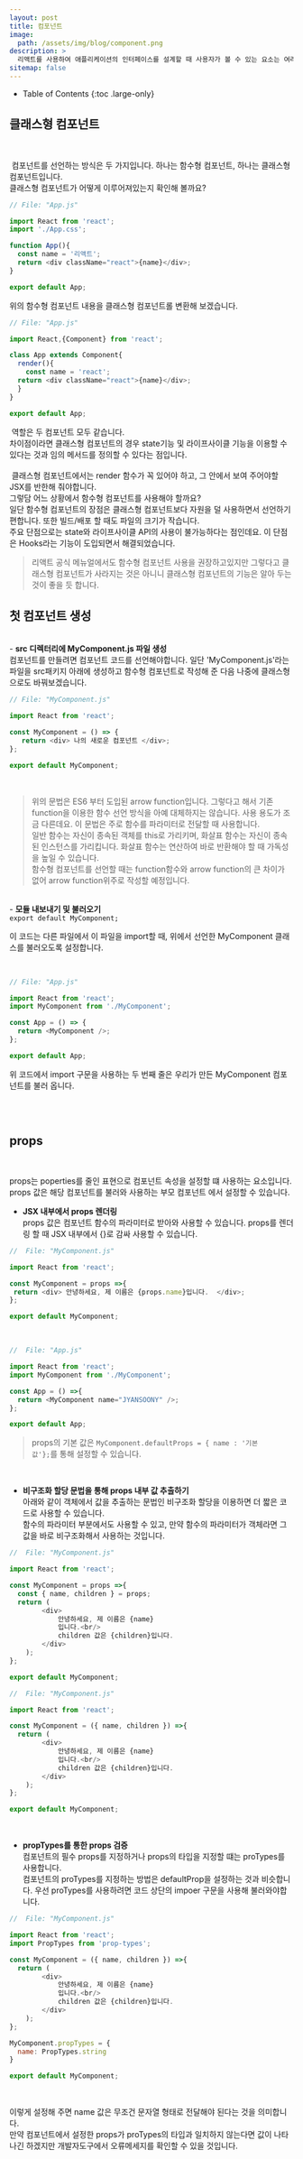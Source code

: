 ```yaml
---
layout: post
title: 컴포넌트
image: 
  path: /assets/img/blog/component.png
description: >
  리액트를 사용하여 애플리케이션의 인터페이스를 설계할 때 사용자가 볼 수 있는 요소는 여러가지 컴포넌트로 구성되어 있습니다.
sitemap: false
---
```

<style>
.img{
  text-align : center;
}
span {
  font-style: italic serif;
  color: gray;
}
</style>

- Table of Contents
{:toc .large-only}

## 클래스형 컴포넌트

<br>

&nbsp;컴포넌트를 선언하는 방식은 두 가지입니다. 하나는 함수형 컴포넌트, 하나는 클래스형 컴포넌트입니다. <br>
클래스형 컴포넌트가 어떻게 이루어져있는지 확인해 볼까요?

~~~js
// File: "App.js"

import React from 'react';
import './App.css';

function App(){
  const name = '리액트';
  return <div className="react">{name}</div>;
}

export default App;
~~~

위의 함수형 컴포넌트 내용을 클래스형 컴포넌트롤 변환해 보겠습니다.
<br>

~~~js
// File: "App.js"

import React,{Component} from 'react';

class App extends Component{
  render(){
    const name = 'react';
  return <div className="react">{name}</div>;
  }
}

export default App;
~~~

&nbsp;역할은 두 컴포넌트 모두 같습니다. <br>
차이점이라면 클래스형 컴포넌트의 경우 state기능 및 라이프사이클 기능을 이용할 수 있다는 것과 임의 메서드를 정의할 수 있다는 점입니다.<br>
<br>
&nbsp;클래스형 컴포넌트에서는 render 함수가 꼭 있어야 하고, 그 안에서 보여 주어야할 JSX를 반한해 줘야합니다.<br>
그렇담 어느 상황에서 함수형 컴포넌트를 사용해야 할까요?<br>
일단 함수형 컴포넌트의 장점은 클래스형 컴포넌트보다 자원을 덜 사용하면서 선언하기 편합니다. 또한 빌드/배포 할 때도 파일의 크기가 작습니다.<br>
주요 단점으로는 state와 라이프사이클 API의 사용이 불가능하다는 점인데요. 이 단점은 Hooks라는 기능이 도입되면서 해결되었습니다.<br>

>리액트 공식 메뉴얼에서도 함수형 컴포넌트 사용을 권장하고있지만 그렇다고 클래스형 컴포넌트가 사라지는 것은 아니니 클래스형 컴포넌트의 기능은 알아 두는 것이 좋을 듯 합니다.


## 첫 컴포넌트 생성

<br>
- <b>src 디렉터리에 MyComponent.js 파일 생성</b>
<br>
컴포넌트를 만들려면 컴포넌트 코드를 선언해야합니다.
일단 'MyComponent.js'라는 파일을 src패키지 아래에 생성하고 함수형 컴포넌트로 작성해 준 다음 나중에 클래스형으로도 바꿔보겠습니다.

~~~js
// File: "MyComponent.js"

import React from 'react';

const MyComponent = () => {
   return <div> 나의 새로운 컴포넌트 </div>;
};

export default MyComponent;
~~~
<br>

> 위의 문법은 ES6 부터 도입된 arrow function입니다. 그렇다고 해서 기존 function을 이용한 함수 선언 방식을 아예 대체하지는 않습니다. 사용 용도가 조금 다른데요. 이 문법은 주로 함수를 파라미터로 전달할 때 사용합니다.<br> 일반 함수는 자신이 종속된 객체를 this로 가리키며, 화살표 함수는 자신이 종속된 인스턴스를 가리킵니다. 화살표 함수는 연산하여 바로 반환해야 할 때 가독성을 높일 수 있습니다.<br> 함수형 컴포넌트를 선언할 때는 function함수와 arrow function의 큰 차이가 없어 arrow function위주로 작성할 예정입니다.

<br>
- <b>모듈 내보내기 및 불러오기</b>
<br>
<code>export default MyComponent;</code>

이 코드는 다른 파일에서 이 파일을 import할 때, 위에서 선언한 MyComponent 클래스를 불러오도록 설정합니다.

<br>

~~~js
// File: "App.js"

import React from 'react';
import MyComponent from './MyComponent';

const App = () => {
  return <MyComponent />;
};

export default App;
~~~

위 코드에서 import 구문을 사용하는 두 번째 줄은 우리가 만든 MyComponent 컴포넌트를 불러 옵니다.

<h2 class="h3 hr-bottom"></h2>

<br>

## props

<br>

props는 poperties를 줄인 표현으로 컴포넌트 속성을 설정할 떄 사용하는 요소입니다. props 값은 해당 컴포넌트를 불러와 사용하는 부모 컴포넌트 에서 설정할 수 있습니다.

 - <b>JSX 내부에서 props 렌더링</b><br>
 props 값은 컴포넌트 함수의 파라미터로 받아와 사용할 수 있습니다. props를 렌더링 할 때 JSX 내부에서 {}로 감싸 사용할 수 있습니다.

 ~~~js
//  File: "MyComponent.js"

import React from 'react';

const MyComponent = props =>{
  return <div> 안녕하세요, 제 이름은 {props.name}입니다.  </div>;
};

export default MyComponent;
 ~~~

<br>

~~~js
//  File: "App.js"

import React from 'react';
import MyComponent from './MyComponent';

const App = () =>{
  return <MyComponent name="JYANSOONY" />;
};

export default App;
 ~~~

  > props의 기본 값은 <code>MyComponent.defaultProps = { name : '기본 값'};</code>를 통해 설정할 수 있습니다.

<br>

 - <b>비구조화 할당 문법을 통해 props 내부 값 추출하기</b><br>
 아래와 같이 객체에서 값을 추출하는 문법인 비구조화 할당을 이용하면 더 짧은 코드로 사용할 수 있습니다.<br>
  함수의 파라미터 부분에서도 사용할 수 있고, 만약 함수의 파라미터가 객체라면 그 값을 바로 비구조화해서 사용하는 것입니다.

~~~js
//  File: "MyComponent.js"

import React from 'react';

const MyComponent = props =>{
  const { name, children } = props;
  return (
        <div>
            안녕하세요, 제 이름은 {name}
            입니다.<br/>
            children 값은 {children}입니다.
        </div>
    );
};

export default MyComponent;
 ~~~


~~~js
//  File: "MyComponent.js"

import React from 'react';

const MyComponent = ({ name, children }) =>{
  return (
        <div>
            안녕하세요, 제 이름은 {name}
            입니다.<br/>
            children 값은 {children}입니다.
        </div>
    );
};

export default MyComponent;
~~~ 

<br>

 - <b>propTypes를 통한 props 검증</b><br>
 컴포넌트의 필수 props를 지정하거나 props의 타입을 지정할 떄는 proTypes를 사용합니다. <br>
 컴포넌트의 proTypes를 지정하는 방법은 defaultProp을 설정하는 것과 비슷합니다. 우선 proTypes를 사용하려면 코드 상단의 impoer 구문을 사용해 불러와야합니다.

~~~js
//  File: "MyComponent.js"

import React from 'react';
import PropTypes from 'prop-types';

const MyComponent = ({ name, children }) =>{
  return (
        <div>
            안녕하세요, 제 이름은 {name}
            입니다.<br/>
            children 값은 {children}입니다.
        </div>
    );
};

MyComponent.propTypes = {
  name: PropTypes.string
}

export default MyComponent;
 ~~~
 
 <br>

 이렇게 설정해 주면 name 값은 무조건 문자열 형태로 전달해야 된다는 것을 의미합니다.<br>
 만약 컴포넌트에서 설정한 props가 proTypes의 타입과 일치하지 않는다면 값이 나타나긴 하겠지만 개발자도구에서 오류메세지를 확인할 수 있을 것입니다.